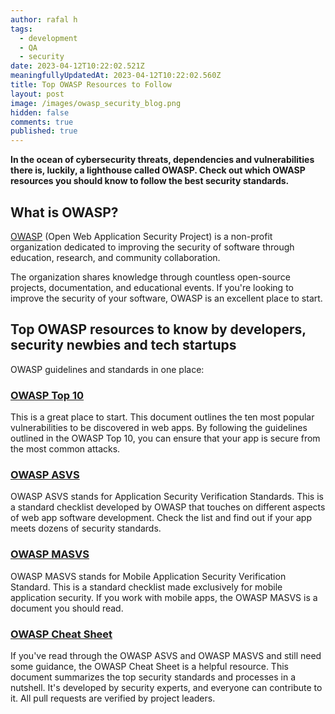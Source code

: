 ```yaml
---
author: rafal h
tags:
  - development
  - QA
  - security
date: 2023-04-12T10:22:02.521Z
meaningfullyUpdatedAt: 2023-04-12T10:22:02.560Z
title: Top OWASP Resources to Follow
layout: post
image: /images/owasp_security_blog.png
hidden: false
comments: true
published: true
---
```

**In the ocean of cybersecurity threats, dependencies and vulnerabilities there is, luckily, a lighthouse called OWASP. Check out which OWASP resources you should know to follow the best security standards.**

<EbookDynamic sectionTitle='dive much deeper into software security' ebookName='25-Tools-And-Extra-Tactics-For-App-Security-Ebook.pdf' ebookDescription='Looking for a comprehensive knowledge base about app security? Download the free ebook and get to know top tools, standards and security practices.'  ebookUrl='undefined'  ebookImage='/images/cover_ebook_security.png' ebookAlt='security free ebook' />

## What is OWASP?

[OWASP](https://owasp.org/) (Open Web Application Security Project) is a non-profit organization dedicated to improving the security of software through education, research, and community collaboration.

The organization shares knowledge through countless open-source projects, documentation, and educational events. If you're looking to improve the security of your software, OWASP is an excellent place to start.

## Top OWASP resources to know by developers, security newbies and tech startups

OWASP guidelines and standards in one place:

### [OWASP Top 10](https://owasp.org/www-project-top-ten/)

This is a great place to start. This document outlines the ten most popular vulnerabilities to be discovered in web apps. By following the guidelines outlined in the OWASP Top 10, you can ensure that your app is secure from the most common attacks.

### [OWASP ASVS](https://owasp.org/www-project-application-security-verification-standard/)

OWASP ASVS stands for Application Security Verification Standards. This is a standard checklist developed by OWASP that touches on different aspects of web app software development. Check the list and find out if your app meets dozens of security standards.

### [OWASP MASVS](https://mas.owasp.org/MASVS/)

OWASP MASVS stands for Mobile Application Security Verification Standard. This is a standard checklist made exclusively for mobile application security. If you work with mobile apps, the OWASP MASVS is a document you should read.

### [OWASP Cheat Sheet](https://cheatsheetseries.owasp.org/)

If you've read through the OWASP ASVS and OWASP MASVS and still need some guidance, the OWASP Cheat Sheet is a helpful resource. This document summarizes the top security standards and processes in a nutshell. It's developed by security experts, and everyone can contribute to it. All pull requests are verified by project leaders.

<EbookDynamic sectionTitle='discover more software security resources in our free ebook' ebookName='25-Tools-And-Extra-Tactics-For-App-Security-Ebook.pdf' ebookDescription='Looking for a comprehensive knowledge base about software security? Download the free ebook and get to know top tools, standards and security practices.'  ebookUrl='undefined'  ebookImage='/images/cover_ebook_security.png' ebookAlt='security free ebook' />
